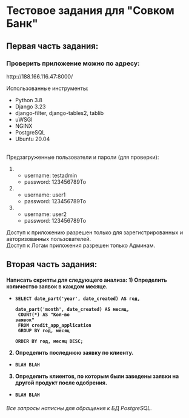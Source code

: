 <h1> Тестовое задания для "Совком Банк" </h1>

<h2> Первая часть задания: </h2>

<h3>Проверить приложение можно по адресу:</h3>
http://188.166.116.47:8000/ <br>

Использованные инструменты:
- Python 3.8
- Django 3.23
- django-filter, django-tables2, tablib
- uWSGI
- NGINX
- PostgreSQL 
- Ubuntu 20.04
<br><br>
  
Предзагруженные пользователи и пароли (для проверки):

1) - username: testadmin
    - password: 123456789To
    
2) - username: user1
    - password: 123456789To
    
3) - username: user2
    - password: 123456789To
    
Доступ к приложению разрешен только для зарегистрированных и авторизованных пользователей. <br>
Доступ к Логам приложения разрешен только Админам.

<h2> Вторая часть задания: </h2>

<h4>Написать скрипты для следующего анализа:
1) Определить количество заявок в каждом месяце.

- <code>SELECT date_part('year', date_created) AS год, <br>
        date_part('month', date_created) AS месяц, <br>
        COUNT(*) AS "Кол-во заявок" <br>
        FROM credit_app_application <br>
        GROUP BY год, месяц <br>
        ORDER BY год, месяц DESC;</code>
  

2) Определить последнюю заявку по клиенту.

- <code>BLAH BLAH</code>
  

3) Определить клиентов, по которым были заведены заявки на другой продукт после одобрения.
   
- <code>BLAH BLAH</code></h4>

<h6>Все запросы написны для обращения к БД PostgreSQL.</h6>

<p></p>